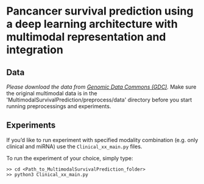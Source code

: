 # Pancancer survival prediction using a deep learning architecture with multimodal representation and integration


## Data
*Please download the data from [Genomic Data Commons (GDC)](https://gdc.cancer.gov/about-data/publications/pancanatlas).* Make sure the original multimodal data is in the 'MultimodalSurvivalPrediction/preprocess/data' directory before you start running preprocessings and experiments.

## Experiments
If you’d like to run experiment with specified modality combination (e.g. only clinical and miRNA) use the `Clinical_xx_main.py` files.

To run the experiment of your choice, simply type:
```
>> cd <Path_to_MultimodalSurvivalPrediction_folder>
>> python3 Clinical_xx_main.py
```
